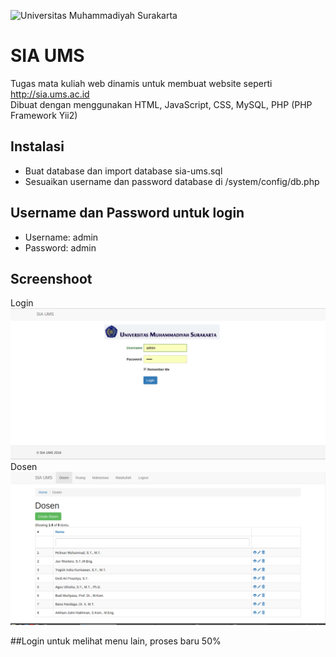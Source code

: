 ![Universitas Muhammadiyah Surakarta](/assets/ums.jpg)

# SIA UMS
Tugas mata kuliah web dinamis untuk membuat website seperti http://sia.ums.ac.id  
Dibuat dengan menggunakan HTML, JavaScript, CSS, MySQL, PHP (PHP Framework Yii2)

## Instalasi
* Buat database dan import database sia-ums.sql
* Sesuaikan username dan password database di /system/config/db.php

## Username dan Password untuk login
* Username: admin
* Password: admin

## Screenshoot
Login
![Universitas Muhammadiyah Surakarta](/screenshoots/login.png)
Dosen
![Universitas Muhammadiyah Surakarta](/screenshoots/dosen.png)

##Login untuk melihat menu lain, proses baru 50%
